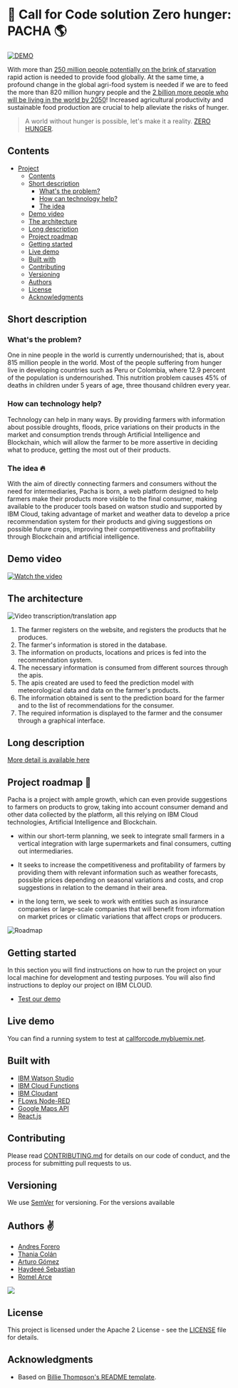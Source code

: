 # :corn: Call for Code solution Zero hunger: PACHA :earth_americas:

[![DEMO](https://img.shields.io/badge/View-Website-blue)](https://haydeeesthefany.github.io/pacha_app_FE/#/inicio)

With more than [250 million people potentially on the brink of starvation](https://www.wfp.org/stories/risk-hunger-pandemic-coronavirus-set-almost-double-acute-hunger-end-2020) rapid action is needed to provide food globally. 
At the same time, a profound change in the global agri-food system is needed if we are to feed the more than 820 million hungry people and the [2 billion more people who will be living in the world by 2050](https://www.un.org/development/desa/en/news/population/world-population-prospects-2019.html)! Increased agricultural productivity and sustainable food production are crucial to help alleviate the risks of hunger.

> A world without hunger is possible, let's make it a reality. [ZERO HUNGER](https://www.un.org/sustainabledevelopment/hunger/).

## Contents

- [Project](#submission-or-project-name)
  - [Contents](#contents)
  - [Short description](#short-description)
    - [What's the problem?](#whats-the-problem)
    - [How can technology help?](#how-can-technology-help)
    - [The idea](#the-idea)
  - [Demo video](#demo-video)
  - [The architecture](#the-architecture)
  - [Long description](#long-description)
  - [Project roadmap](#project-roadmap)
  - [Getting started](#getting-started)
  - [Live demo](#live-demo)
  - [Built with](#built-with)
  - [Contributing](#contributing)
  - [Versioning](#versioning)
  - [Authors](#authors)
  - [License](#license)
  - [Acknowledgments](#acknowledgments)

## Short description

### What's the problem?

One in nine people in the world is currently undernourished; that is, about 815 million people in the world. Most of the people suffering from hunger live in developing countries such as Peru or Colombia, where 12.9 percent of the population is undernourished. This nutrition problem causes 45% of deaths in children under 5 years of age, three thousand children every year.

### How can technology help?

Technology can help in many ways. By providing farmers with information about possible droughts, floods, price variations on their products in the market and consumption trends through Artificial Intelligence and Blockchain, which will allow the farmer to be more assertive in deciding what to produce, getting the most out of their products.

### The idea :fire:

With the aim of directly connecting farmers and consumers without the need for intermediaries, Pacha is born, a web platform designed to help farmers make their products more visible to the final consumer, making available to the producer tools based on watson studio and supported by IBM Cloud, taking advantage of market and weather data to develop a price recommendation system for their products and giving suggestions on possible future crops, improving their competitiveness and profitability through Blockchain and artificial intelligence.

## Demo video

[![Watch the video](./images/PachaPich.jpg)](https://youtu.be/vOgCOoy_Bx0)

## The architecture

![Video transcription/translation app](./images/architecturePACHA.jpg)

1. The farmer registers on the website, and registers the products that he produces.
2. The farmer's information is stored in the database.
3. The information on products, locations and prices is fed into the recommendation system.
4. The necessary information is consumed from different sources through the apis.
5. The apis created are used to feed the prediction model with meteorological data and data on the farmer's products.
6. The information obtained is sent to the prediction board for the farmer and to the list of recommendations for the consumer.
7. The required information is displayed to the farmer and the consumer through a graphical interface. 

## Long description

[More detail is available here](./docs/DESCRIPTION.md)

## Project roadmap :rocket:

Pacha is a project with ample growth, which can even provide suggestions to farmers on products to grow, taking into account consumer demand and other data collected by the platform, all this relying on IBM Cloud technologies, Artificial Intelligence and Blockchain.

- within our short-term planning, we seek to integrate small farmers in a vertical integration with large supermarkets and final consumers,     cutting out intermediaries.

- It seeks to increase the competitiveness and profitability of farmers by providing them with relevant information such as weather forecasts, possible prices depending on seasonal variations and costs, and crop suggestions in relation to the demand in their area.

- in the long term, we seek to work with entities such as insurance companies or large-scale companies that will benefit from information on market prices or climatic variations that affect crops or producers. 

![Roadmap](./images/RoudmapPacha.jpg)

## Getting started

In this section you will find instructions on how to run the project on your local machine for development and testing purposes. You will also find instructions to deploy our project on IBM CLOUD.


- [Test our demo](./pacha_app_Frontend/)

## Live demo

You can find a running system to test at [callforcode.mybluemix.net](http://callforcode.mybluemix.net/).

## Built with

- [IBM Watson Studio](https://www.ibm.com/cloud/watson-studio)
- [IBM Cloud Functions](https://cloud.ibm.com/catalog?search=cloud%20functions#search_results)
- [IBM Cloudant](https://cloud.ibm.com/docs/Cloudant?topic=cloudant-getting-started-with-cloudant&mhsrc=ibmsearch_a&mhq=cloudant)
- [FLows Node-RED](https://flows.nodered.org/flow/b5b7d5da14d24e71de447e6aa290937e/in/rekJJdGYekDB)
- [Google Maps API](https://www.google.com/maps/@4.8608817,-74.2531461,15z)
- [React.js](https://es.reactjs.org/)

## Contributing

Please read [CONTRIBUTING.md](CONTRIBUTING.md) for details on our code of conduct, and the process for submitting pull requests to us.

## Versioning

We use [SemVer](http://semver.org/) for versioning. For the versions available

## Authors :v:

* [Andres Forero](https://www.linkedin.com/in/andres-david-forero-martinez/)
* [Thania Colán](https://www.linkedin.com/in/thaniaacp/)
* [Arturo Gómez](https://www.linkedin.com/in/arturo-g%C3%B3mez-carlos-2230671b2/)
* [Haydeeé Sebastian](https://www.linkedin.com/in/haydeeesthefanysebastianmeza/)
* [Romel Arce](https://www.linkedin.com/in/romel-arce-romero/)

<a href="https://github.com/PachaProject/Pacha/graphs/contributors">
  <img src="./images/Authors.png" />
</a>

## License

This project is licensed under the Apache 2 License - see the [LICENSE](LICENSE) file for details.

## Acknowledgments

- Based on [Billie Thompson's README template](https://gist.github.com/PurpleBooth/109311bb0361f32d87a2).
